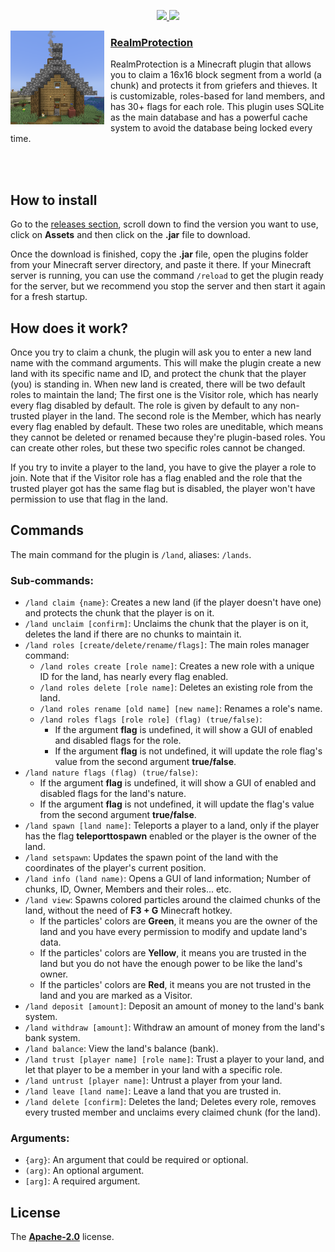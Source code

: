 <p align="center">
    <a href="https://github.com/TFAGaming/RealmProtection/releases/latest">
        <img src="https://img.shields.io/github/downloads/TFAGaming/RealmProtection/total?label=Downloads">
        <img src="https://img.shields.io/github/v/tag/TFAGaming/RealmProtection?label=Version">
    </a>
</p>

<img width="150" height="150" align="left" style="float: left; margin: 0 10px 10px 0;" alt="RealmProtection" src="icons/realmprotection-icon.png">

<h3><u>RealmProtection</u></h3>

RealmProtection is a Minecraft plugin that allows you to claim a 16x16 block segment from a world (a chunk) and protects it from griefers and thieves. It is customizable, roles-based for land members, and has 30+ flags for each role. This plugin uses SQLite as the main database and has a powerful cache system to avoid the database being locked every time.

<br>
<br>

## How to install

Go to the [releases section](https://github.com/TFAGaming/RealmProtector/releases), scroll down to find the version you want to use, click on **Assets** and then click on the **.jar** file to download.

Once the download is finished, copy the **.jar** file, open the plugins folder from your Minecraft server directory, and paste it there. If your Minecraft server is running, you can use the command `/reload` to get the plugin ready for the server, but we recommend you stop the server and then start it again for a fresh startup.

## How does it work?
Once you try to claim a chunk, the plugin will ask you to enter a new land name with the command arguments. This will make the plugin create a new land with its specific name and ID, and protect the chunk that the player (you) is standing in. When new land is created, there will be two default roles to maintain the land; The first one is the Visitor role, which has nearly every flag disabled by default. The role is given by default to any non-trusted player in the land. The second role is the Member, which has nearly every flag enabled by default. These two roles are uneditable, which means they cannot be deleted or renamed because they're plugin-based roles. You can create other roles, but these two specific roles cannot be changed.

If you try to invite a player to the land, you have to give the player a role to join. Note that if the Visitor role has a flag enabled and the role that the trusted player got has the same flag but is disabled, the player won't have permission to use that flag in the land.

## Commands
The main command for the plugin is `/land`, aliases: `/lands`.

### Sub-commands:
- `/land claim {name}`: Creates a new land (if the player doesn't have one) and protects the chunk that the player is on it.
- `/land unclaim [confirm]`: Unclaims the chunk that the player is on it, deletes the land if there are no chunks to maintain it.
- `/land roles [create/delete/rename/flags]`: The main roles manager command:
    - `/land roles create [role name]`: Creates a new role with a unique ID for the land, has nearly every flag enabled.
    - `/land roles delete [role name]`: Deletes an existing role from the land.
    - `/land roles rename [old name] [new name]`: Renames a role's name.
    - `/land roles flags [role role] (flag) (true/false)`:
        - If the argument **flag** is undefined, it will show a GUI of enabled and disabled flags for the role.
        - If the argument **flag** is not undefined, it will update the role flag's value from the second argument **true/false**.
- `/land nature flags (flag) (true/false)`:
    - If the argument **flag** is undefined, it will show a GUI of enabled and disabled flags for the land's nature.
    - If the argument **flag** is not undefined, it will update the flag's value from the second argument **true/false**.
- `/land spawn [land name]`: Teleports a player to a land, only if the player has the flag **teleporttospawn** enabled or the player is the owner of the land.
- `/land setspawn`: Updates the spawn point of the land with the coordinates of the player's current position.
- `/land info (land name)`: Opens a GUI of land information; Number of chunks, ID, Owner, Members and their roles... etc.
- `/land view`: Spawns colored particles around the claimed chunks of the land, without the need of **F3 + G** Minecraft hotkey.
    - If the particles' colors are **Green**, it means you are the owner of the land and you have every permission to modify and update land's data.
    - If the particles' colors are **Yellow**, it means you are trusted in the land but you do not have the enough power to be like the land's owner.
    - If the particles' colors are **Red**, it means you are not trusted in the land and you are marked as a Visitor.
- `/land deposit [amount]`: Deposit an amount of money to the land's bank system.
- `/land withdraw [amount]`: Withdraw an amount of money from the land's bank system.
- `/land balance`: View the land's balance (bank).
- `/land trust [player name] [role name]`: Trust a player to your land, and let that player to be a member in your land with a specific role.
- `/land untrust [player name]`: Untrust a player from your land.
- `/land leave [land name]`: Leave a land that you are trusted in.
- `/land delete [confirm]`: Deletes the land; Deletes every role, removes every trusted member and unclaims every claimed chunk (for the land).

### Arguments:
- `{arg}`: An argument that could be required or optional.
- `(arg)`: An optional argument.
- `[arg]`: A required argument.

## License
The [**Apache-2.0**](./LICENSE) license.